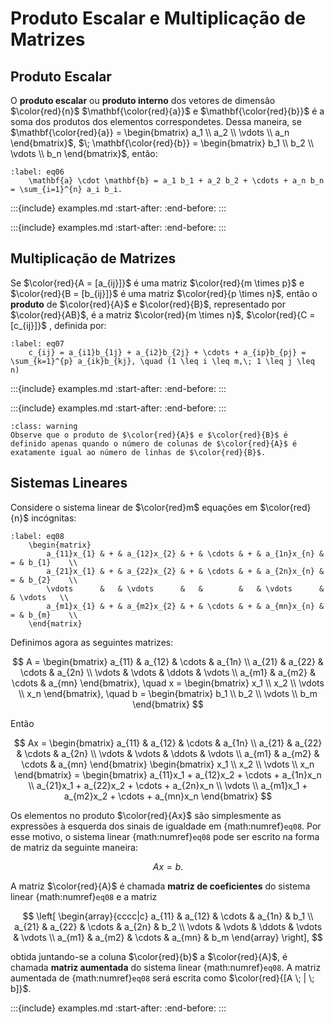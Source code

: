 # Produto Escalar e Multiplicação de Matrizes


## Produto Escalar

O **produto escalar** ou **produto interno** dos vetores de dimensão $\color{red}{n}$ $\mathbf{\color{red}{a}}$ e $\mathbf{\color{red}{b}}$ é a soma dos produtos dos elementos correspondetes. Dessa maneira, se $\mathbf{\color{red}{a}} = \begin{bmatrix} a_1 \\ a_2 \\ \vdots \\ a_n \end{bmatrix}$, $\; \mathbf{\color{red}{b}} = \begin{bmatrix} b_1 \\ b_2 \\ \vdots \\ b_n \end{bmatrix}$, então:

```{math}
:label: eq06
    \mathbf{a} \cdot \mathbf{b} = a_1 b_1 + a_2 b_2 + \cdots + a_n b_n = \sum_{i=1}^{n} a_i b_i.
```

:::{include} examples.md
:start-after: <!-- Start Exemple 1.12 -->
:end-before: <!-- End Exemple 1.12 -->
:::

:::{include} examples.md
:start-after: <!-- Start Exemple 1.13 -->
:end-before: <!-- End Exemple 1.13 -->
:::

## Multiplicação de Matrizes

Se $\color{red}{A = [a_{ij}]}$ é uma matriz $\color{red}{m \times p}$ e $\color{red}{B = [b_{ij}]}$ é uma matriz $\color{red}{p \times n}$, então o **produto** de $\color{red}{A}$ e $\color{red}{B}$, representado por $\color{red}{AB}$, é a matriz $\color{red}{m \times n}$, $\color{red}{C = [c_{ij}]}$ , definida por:

```{math}
:label: eq07
    c_{ij} = a_{i1}b_{1j} + a_{i2}b_{2j} + \cdots + a_{ip}b_{pj} = \sum_{k=1}^{p} a_{ik}b_{kj}, \quad (1 \leq i \leq m,\; 1 \leq j \leq n)
```

:::{include} examples.md
:start-after: <!-- Start Exemple 1.14 -->
:end-before: <!-- End Exemple 1.14 -->
:::

:::{include} examples.md
:start-after: <!-- Start Exemple 1.15 -->
:end-before: <!-- End Exemple 1.15 -->
:::



```{admonition} Atenção!
:class: warning
Observe que o produto de $\color{red}{A}$ e $\color{red}{B}$ é definido apenas quando o número de colunas de $\color{red}{A}$ é exatamente igual ao número de linhas de $\color{red}{B}$.
```

## Sistemas Lineares

Considere o sistema linear de $\color{red}m$ equações em $\color{red}{n}$ incógnitas:

```{math}
:label: eq08
    \begin{matrix}
        a_{11}x_{1} & + & a_{12}x_{2} & + & \cdots & + & a_{1n}x_{n} & = & b_{1}    \\
        a_{21}x_{1} & + & a_{22}x_{2} & + & \cdots & + & a_{2n}x_{n} & = & b_{2}    \\
        \vdots      &   & \vdots      &   &        &   & \vdots      &   & \vdots   \\
        a_{m1}x_{1} & + & a_{m2}x_{2} & + & \cdots & + & a_{mn}x_{n} & = & b_{m}    \\
    \end{matrix}
```

Definimos agora as seguintes matrizes:

$$
    A = \begin{bmatrix}
        a_{11} & a_{12} & \cdots & a_{1n} \\
        a_{21} & a_{22} & \cdots & a_{2n} \\
        \vdots & \vdots & \ddots & \vdots \\
        a_{m1} & a_{m2} & \cdots & a_{mn}
    \end{bmatrix},
        \quad
    x = \begin{bmatrix}
        x_1 \\
        x_2 \\
        \vdots \\
        x_n
    \end{bmatrix},
        \quad
    b = \begin{bmatrix}
        b_1 \\
        b_2 \\
        \vdots \\
        b_m
    \end{bmatrix}
$$

Então

$$
    Ax = \begin{bmatrix}
        a_{11} & a_{12} & \cdots & a_{1n} \\
        a_{21} & a_{22} & \cdots & a_{2n} \\
        \vdots & \vdots & \ddots & \vdots \\
        a_{m1} & a_{m2} & \cdots & a_{mn}
    \end{bmatrix}
    \begin{bmatrix}
        x_1 \\
        x_2 \\
        \vdots \\
        x_n
    \end{bmatrix}
        =
    \begin{bmatrix}
        a_{11}x_1 + a_{12}x_2 + \cdots + a_{1n}x_n \\
        a_{21}x_1 + a_{22}x_2 + \cdots + a_{2n}x_n \\
        \vdots \\
        a_{m1}x_1 + a_{m2}x_2 + \cdots + a_{mn}x_n
    \end{bmatrix}
$$

Os elementos no produto $\color{red}{Ax}$ são simplesmente as expressões à esquerda dos sinais de igualdade em {math:numref}`eq08`. Por esse motivo, o sistema linear {math:numref}`eq08` pode ser escrito na forma de matriz da seguinte maneira:

$$
Ax = b.
$$

A matriz $\color{red}{A}$ é chamada **matriz de coeficientes** do sistema linear {math:numref}`eq08` e a matriz

$$
    \left[
        \begin{array}{cccc|c}
            a_{11} & a_{12} & \cdots & a_{1n} & b_1 \\
            a_{21} & a_{22} & \cdots & a_{2n} & b_2 \\
            \vdots & \vdots & \ddots & \vdots & \vdots \\
            a_{m1} & a_{m2} & \cdots & a_{mn} & b_m
        \end{array}
    \right],
$$

obtida juntando-se a coluna $\color{red}{b}$ a $\color{red}{A}$, é chamada **matriz aumentada** do sistema linear {math:numref}`eq08`. A matriz aumentada de {math:numref}`eq08` será escrita como $\color{red}{[A \; | \; b]}$.

:::{include} examples.md
:start-after: <!-- Start Exemple 1.16 -->
:end-before: <!-- End Exemple 1.16 -->
:::